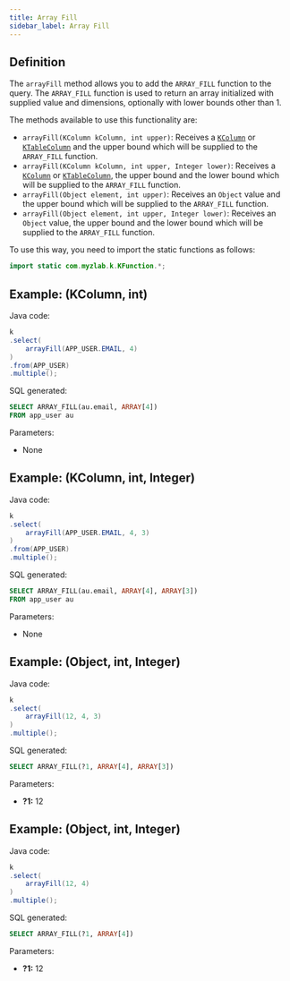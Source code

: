```yaml
---
title: Array Fill
sidebar_label: Array Fill
---
```


## Definition

The `arrayFill` method allows you to add the `ARRAY_FILL` function to the query. The `ARRAY_FILL` function is used to return an array initialized with supplied value and dimensions, optionally with lower bounds other than 1.

The methods available to use this functionality are:

- `arrayFill(KColumn kColumn, int upper)`: Receives a [`KColumn`](/docs/misc/select-list-values#2-kcolumn) or [`KTableColumn`](/docs/misc/select-list-values#1-ktablecolumn) and the upper bound which will be supplied to the `ARRAY_FILL` function.
- `arrayFill(KColumn kColumn, int upper, Integer lower)`: Receives a [`KColumn`](/docs/misc/select-list-values#2-kcolumn) or [`KTableColumn`](/docs/misc/select-list-values#1-ktablecolumn), the upper bound and the lower bound which will be supplied to the `ARRAY_FILL` function.
- `arrayFill(Object element, int upper)`: Receives an `Object` value and the upper bound which will be supplied to the `ARRAY_FILL` function.
- `arrayFill(Object element, int upper, Integer lower)`: Receives an `Object` value, the upper bound and the lower bound which will be supplied to the `ARRAY_FILL` function.

To use this way, you need to import the static functions as follows:

```java
import static com.myzlab.k.KFunction.*;
```

## Example: (KColumn, int)

Java code:

```java
k
.select(
    arrayFill(APP_USER.EMAIL, 4)
)
.from(APP_USER)
.multiple();
```

SQL generated:

```sql
SELECT ARRAY_FILL(au.email, ARRAY[4])
FROM app_user au
```

Parameters:

- None

## Example: (KColumn, int, Integer)

Java code:

```java
k
.select(
    arrayFill(APP_USER.EMAIL, 4, 3)
)
.from(APP_USER)
.multiple();
```

SQL generated:

```sql
SELECT ARRAY_FILL(au.email, ARRAY[4], ARRAY[3])
FROM app_user au
```

Parameters:

- None

## Example: (Object, int, Integer)

Java code:

```java
k
.select(
    arrayFill(12, 4, 3)
)
.multiple();
```

SQL generated:

```sql
SELECT ARRAY_FILL(?1, ARRAY[4], ARRAY[3])
```

Parameters:

- **?1:** 12

## Example: (Object, int, Integer)

Java code:

```java
k
.select(
    arrayFill(12, 4)
)
.multiple();
```

SQL generated:

```sql
SELECT ARRAY_FILL(?1, ARRAY[4])
```

Parameters:

- **?1:** 12